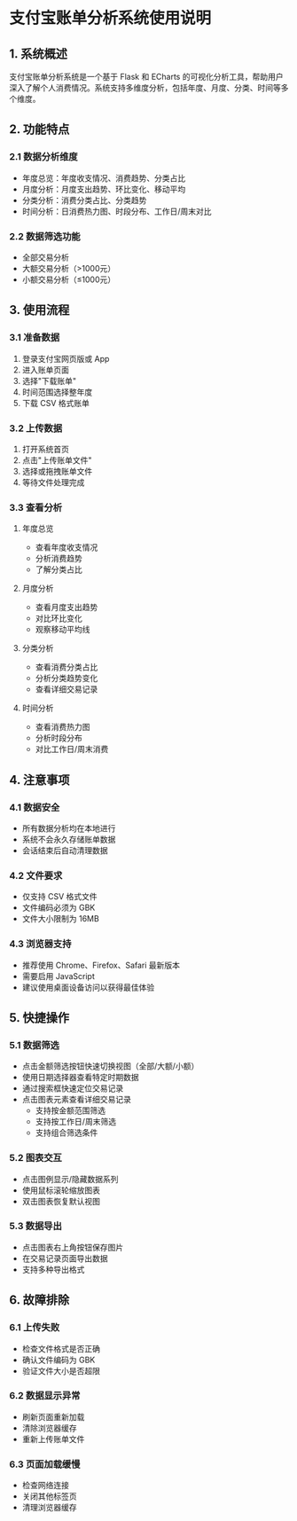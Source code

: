 # 支付宝账单分析系统使用说明

## 1. 系统概述

支付宝账单分析系统是一个基于 Flask 和 ECharts 的可视化分析工具，帮助用户深入了解个人消费情况。系统支持多维度分析，包括年度、月度、分类、时间等多个维度。

## 2. 功能特点

### 2.1 数据分析维度
- 年度总览：年度收支情况、消费趋势、分类占比
- 月度分析：月度支出趋势、环比变化、移动平均
- 分类分析：消费分类占比、分类趋势
- 时间分析：日消费热力图、时段分布、工作日/周末对比

### 2.2 数据筛选功能
- 全部交易分析
- 大额交易分析（>1000元）
- 小额交易分析（≤1000元）

## 3. 使用流程

### 3.1 准备数据
1. 登录支付宝网页版或 App
2. 进入账单页面
3. 选择"下载账单"
4. 时间范围选择整年度
5. 下载 CSV 格式账单

### 3.2 上传数据
1. 打开系统首页
2. 点击"上传账单文件"
3. 选择或拖拽账单文件
4. 等待文件处理完成

### 3.3 查看分析
1. 年度总览
   - 查看年度收支情况
   - 分析消费趋势
   - 了解分类占比

2. 月度分析
   - 查看月度支出趋势
   - 对比环比变化
   - 观察移动平均线

3. 分类分析
   - 查看消费分类占比
   - 分析分类趋势变化
   - 查看详细交易记录

4. 时间分析
   - 查看消费热力图
   - 分析时段分布
   - 对比工作日/周末消费

## 4. 注意事项

### 4.1 数据安全
- 所有数据分析均在本地进行
- 系统不会永久存储账单数据
- 会话结束后自动清理数据

### 4.2 文件要求
- 仅支持 CSV 格式文件
- 文件编码必须为 GBK
- 文件大小限制为 16MB

### 4.3 浏览器支持
- 推荐使用 Chrome、Firefox、Safari 最新版本
- 需要启用 JavaScript
- 建议使用桌面设备访问以获得最佳体验

## 5. 快捷操作

### 5.1 数据筛选
- 点击金额筛选按钮快速切换视图（全部/大额/小额）
- 使用日期选择器查看特定时期数据
- 通过搜索框快速定位交易记录
- 点击图表元素查看详细交易记录
  - 支持按金额范围筛选
  - 支持按工作日/周末筛选
  - 支持组合筛选条件

### 5.2 图表交互
- 点击图例显示/隐藏数据系列
- 使用鼠标滚轮缩放图表
- 双击图表恢复默认视图

### 5.3 数据导出
- 点击图表右上角按钮保存图片
- 在交易记录页面导出数据
- 支持多种导出格式

## 6. 故障排除

### 6.1 上传失败
- 检查文件格式是否正确
- 确认文件编码为 GBK
- 验证文件大小是否超限

### 6.2 数据显示异常
- 刷新页面重新加载
- 清除浏览器缓存
- 重新上传账单文件

### 6.3 页面加载缓慢
- 检查网络连接
- 关闭其他标签页
- 清理浏览器缓存 